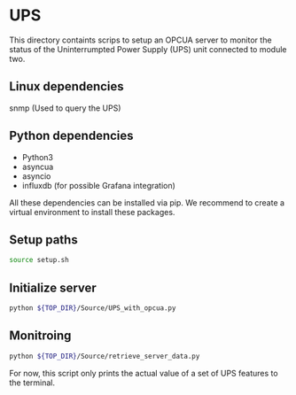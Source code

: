 # UPS 

This directory containts scrips to setup an OPCUA server
to monitor the status of the Uninterrumpted Power Supply (UPS)
unit connected to module two. 

## Linux dependencies

snmp (Used to query the UPS)

## Python dependencies

* Python3
* asyncua
* asyncio
* influxdb (for possible Grafana integration)

All these dependencies can be installed via pip. We recommend
to create a virtual environment to install these packages.

## Setup paths
```bash
source setup.sh
```

## Initialize server
```bash
python ${TOP_DIR}/Source/UPS_with_opcua.py
```

## Monitroing
```bash
python ${TOP_DIR}/Source/retrieve_server_data.py
```
For now, this script only prints the actual value 
of a set of UPS features to the terminal. 


